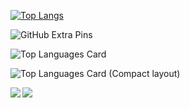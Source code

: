 [![Top Langs](https://github-readme-stats.vercel.app/api/top-langs/?username=yuyuyu2118)](https://github.com/anuraghazra/github-readme-stats)

![GitHub Extra Pins](https://github-readme-stats.vercel.app/api/pin/?username=yuyuyu2118&repo=homebridge-switchbot-for-mac)

![Top Languages Card](https://github-readme-stats.vercel.app/api/top-langs/?username=yuyuyu2118)

![Top Languages Card (Compact layout)](https://github-readme-stats.vercel.app/api/top-langs/?username=yuyuyu2118&layout=compact)

<a href="https://github.com/anuraghazra/github-readme-stats">
  <img align="left" src="https://github-readme-stats.vercel.app/api?username=yuyuyu2118&count_private=true&show_icons=true&theme=tokyonight&theme=transparent" />
</a>
<a href="https://github.com/anuraghazra/github-readme-stats">
  <img align="left" src="https://github-readme-stats.vercel.app/api/top-langs/?username=yuyuyu2118" />
</a>
